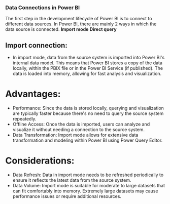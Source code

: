 ### Data Connections in Power BI
The first step in the development lifecycle of Power BI is to connect to different data sources. In Power BI, there are mainly 2 ways in which the data source is connected.
**Import mode**
**Direct query**
## Import connection:
  * In import mode, data from the source system is imported into Power BI's internal data model. This means that Power BI stores a copy of the data locally, within the PBIX file or in the Power BI Service (if published). The data is loaded into memory, allowing for fast analysis and visualization.

# Advantages:
* Performance: Since the data is stored locally, querying and visualization are typically faster because there's no need to query the source system repeatedly.
* Offline Access: Once the data is imported, users can analyze and visualize it without needing a connection to the source system.
* Data Transformation: Import mode allows for extensive data transformation and modeling within Power BI using Power Query Editor.

# Considerations:
* Data Refresh: Data in import mode needs to be refreshed periodically to ensure it reflects the latest data from the source system.
* Data Volume: Import mode is suitable for moderate to large datasets that can fit comfortably into memory. Extremely large datasets may cause performance issues or require additional resources.



